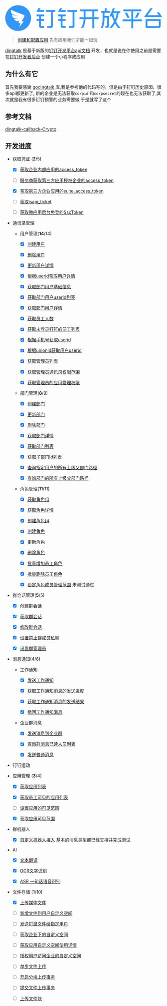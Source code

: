 ![dingtalk](./image/dingtalk.png)

> [创建和配置应用](https://ding-doc.dingtalk.com/document#/org-dev-guide/applicaiton-manangment) 先有应用我们才能一起玩

[dingtalk](https://github.com/zhaoyunxing92/dingtalk/v2)
是基于新版的[钉钉开发平台api文档](https://ding-doc.dingtalk.com/document#/org-dev-guide)
开发，也就是说在你使用之前是需要在[钉钉开发者后台](https://open-dev.dingtalk.com/#/index) 创建一个小程序或应用

## 为什么有它

首先我要感谢 [godingtalk](https://github.com/hugozhu/godingtalk) 库,我是参考他的代码写的。但是由于钉钉历史原因，很多api都更新了, 新的企业是无法获取`corpid`
和`corpsecret`的现在也无法获取了,其次就是我有很多钉钉预警的业务需要做,于是就写了这个

## 参考文档

[dingtalk-callback-Crypto](https://github.com/open-dingtalk/dingtalk-callback-Crypto)

## 开发进度

* 获取凭证 (**2**/5)
    - [x] [获取企业内部应用的access_token](https://developers.dingtalk.com/document/app/obtain-orgapp-token)

    - [ ] [服务商获取第三方应用授权企业的access_token](https://developers.dingtalk.com/document/app/obtains-the-enterprise-authorized-credential)

    - [x] [获取第三方企业应用的suite_access_token](https://developers.dingtalk.com/document/app/obtain-application-suite-ticket)

    - [ ] [获取jsapi_ticket](https://developers.dingtalk.com/document/app/obtain-jsapi_ticket)
 
    - [ ] [获取微应用后台免登的SsoToken](https://developers.dingtalk.com/document/app/obtain-the-ssotoken-for-micro-application-background-logon-free)

* 通讯录管理

    - 用户管理(**14**/14)
        - [x] [创建用户](https://developers.dingtalk.com/document/app/user-information-creation)

        - [x] [删除用户](https://developers.dingtalk.com/document/app/delete-a-user)

        - [x] [更新用户详情](https://developers.dingtalk.com/document/app/user-information-update)

        - [x] [根据userid获取用户详情](https://developers.dingtalk.com/document/app/query-user-details)

        - [x] [获取部门用户基础信息](https://developers.dingtalk.com/document/app/queries-the-simple-information-of-a-department-user)

        - [x] [获取部门用户userid列表](https://developers.dingtalk.com/document/app/query-the-list-of-department-userids)

        - [x] [获取部门用户详情](https://developers.dingtalk.com/document/app/queries-the-complete-information-of-a-department-user)

        - [x] [获取员工人数](https://developers.dingtalk.com/document/app/obtain-the-number-of-employees-v2)

        - [x] [获取未登录钉钉的员工列表](https://developers.dingtalk.com/document/app/queries-the-inactive-users-or-active-users-under-an-enterprise)

        - [x] [根据手机号获取userid](https://developers.dingtalk.com/document/app/query-users-by-phone-number)

        - [x] [根据unionid获取用户userid](https://developers.dingtalk.com/document/app/query-a-user-by-the-union-id)

        - [x] [获取管理员列表](https://developers.dingtalk.com/document/app/query-the-administrator-list)

        - [x] [获取管理员通讯录权限范围](https://developers.dingtalk.com/document/app/query-permissions-of-the-administrator-address-book)

        - [x] [获取管理员的应用管理权限](https://developers.dingtalk.com/document/app/obtains-the-administrator-s-microapplication-management-permission)

    - 部门管理(**8**/8)
        - [x] [创建部门](https://developers.dingtalk.com/document/app/create-a-department-v2)

        - [x] [更新部门](https://developers.dingtalk.com/document/app/update-a-department-v2)

        - [x] [删除部门](https://developers.dingtalk.com/document/app/delete-a-department-v2)

        - [x] [获取部门详情](https://developers.dingtalk.com/document/app/query-department-details0-v2)

        - [x] [获取部门列表](https://developers.dingtalk.com/document/app/obtain-the-department-list-v2)

        - [x] [获取子部门Id列表](https://developers.dingtalk.com/document/app/obtain-a-sub-department-id-list-v2)

        - [x] [查询指定用户的所有上级父部门路径](https://developers.dingtalk.com/document/app/query-the-list-of-all-parent-departments-of-a-department)

        - [x] [查询部门的所有上级父部门路径](https://developers.dingtalk.com/document/app/queries-the-list-of-all-parent-departments-of-a-user)

    - 角色管理(**11**/11)

        - [x] [获取角色组](https://ding-doc.dingtalk.com/document#/org-dev-guide/get-role-group)

        - [x] [获取角色详情](https://ding-doc.dingtalk.com/document#/org-dev-guide/get-role)

        - [x] [创建角色组](https://ding-doc.dingtalk.com/document#/org-dev-guide/add-role-group)

        - [x] [创建角色](https://ding-doc.dingtalk.com/document#/org-dev-guide/add-role)

        - [x] [更新角色](https://ding-doc.dingtalk.com/document#/org-dev-guide/update-role)

        - [x] [删除角色](https://ding-doc.dingtalk.com/document#/org-dev-guide/delete-role)

        - [x] [批量增加员工角色](https://ding-doc.dingtalk.com/document#/org-dev-guide/add-role-for-users)

        - [x] [批量删除员工角色](https://ding-doc.dingtalk.com/document#/org-dev-guide/remove-roles-for-users)

        - [x] [设定角色成员管理范围](https://ding-doc.dingtalk.com/document#/org-dev-guide/set-the-management-scope-of-role-members)
          未测试通过

* 群会话管理(**5**/5)
    - [x] [创建群会话](https://ding-doc.dingtalk.com/document#/org-dev-guide/create-chat)

    - [x] [获取群会话](https://ding-doc.dingtalk.com/document#/org-dev-guide/get-chat-detail)

    - [x] [修改群会话](https://ding-doc.dingtalk.com/document#/org-dev-guide/update-chat-config)

    - [x] [设置禁止群成员私聊](https://ding-doc.dingtalk.com/document#/org-dev-guide/set-private-chat)

    - [x] [设置群管理员](https://ding-doc.dingtalk.com/document#/org-dev-guide/set-chat-admin)

* 消息通知(4/6)

    - 工作通知
        - [x] [发送工作通知](https://ding-doc.dingtalk.com/document#/org-dev-guide/send-work-notifications)

        - [x] [获取工作通知消息的发送进度](https://ding-doc.dingtalk.com/document#/org-dev-guide/get-work-notification-progess)

        - [x] [获取工作通知消息的发送结果](https://ding-doc.dingtalk.com/document#/org-dev-guide/get-work-notification-result)

        - [x] [撤回工作通知消息](https://ding-doc.dingtalk.com/document#/org-dev-guide/withdrawal-work-notification)

    - 企业群消息
        - [x] [发送消息到企业群](https://ding-doc.dingtalk.com/document#/org-dev-guide/send-chat-messages)

        - [x] [查询群消息已读人员列表](https://ding-doc.dingtalk.com/document#/org-dev-guide/queries-the-list-of-people-who-have-read-a-group-1)

        - [x] [发送普通消息](https://ding-doc.dingtalk.com/document#/org-dev-guide/send-normal-messages)

* 钉钉运动

* 应用管理 (**3**/4)
    - [x] [获取应用列表](https://ding-doc.dingtalk.com/document#/org-dev-guide/queries-applications)

    - [x] [获取员工可见的应用列表](https://ding-doc.dingtalk.com/document#/org-dev-guide/obtains-the-list-of-applications-visible-to-an-employee)

    - [ ] [设置应用的可见范围](https://ding-doc.dingtalk.com/document#/org-dev-guide/set-the-visible-range-of-the-application)

    - [x] [获取应用可见范围](https://ding-doc.dingtalk.com/document#/org-dev-guide/obtains-the-application-visible-range)

* 群机器人
    - [x] [自定义机器人接入](https://ding-doc.dingtalk.com/document#/org-dev-guide/custom-robot) 基本的消息类型都已经支持并完成测试

* AI
    - [x] [文本翻译](https://ding-doc.dingtalk.com/document#/org-dev-guide/text-translation)

    - [x] [OCR文字识别](https://ding-doc.dingtalk.com/document#/org-dev-guide/ocr)

    - [x] [ASR 一句话语音识别](https://ding-doc.dingtalk.com/document#/org-dev-guide/asr-short-sentence-recognition)

* 文件存储 (**1**/10)
    - [x] [上传媒体文件](https://ding-doc.dingtalk.com/document#/org-dev-guide/upload-media-files-1)

    - [ ] [新增文件到用户自定义空间](https://ding-doc.dingtalk.com/document#/org-dev-guide/add-file-to-custom-space-2)

    - [ ] [发送钉盘文件给指定用户](https://ding-doc.dingtalk.com/document#/org-dev-guide/sends-a-dingtalk-disk-file-to-a-specified-user)

    - [ ] [获取企业下的自定义空间](https://ding-doc.dingtalk.com/document#/org-dev-guide/obtain-user-space-under-the-enterprise-2)

    - [ ] [获取应用自定义空间使用详情](https://ding-doc.dingtalk.com/document#/org-dev-guide/queries-the-usage-details-of-a-custom-application-space)

    - [ ] [授权用户访问企业的自定义空间](https://ding-doc.dingtalk.com/document#/org-dev-guide/authorize-users-to-access-the-enterprise-s-custom-space)

    - [ ] [单步文件上传](https://ding-doc.dingtalk.com/document#/org-dev-guide/single-step-file-upload)

    - [ ] [开启分块上传事务](https://ding-doc.dingtalk.com/document#/org-dev-guide/enable-multipart-upload-transaction)

    - [ ] [提交文件上传事务](https://ding-doc.dingtalk.com/document#/org-dev-guide/submit-a-file-upload-transaction)

    - [ ] [上传文件块](https://ding-doc.dingtalk.com/document#/org-dev-guide/upload-file-blocks)
  
  
  
